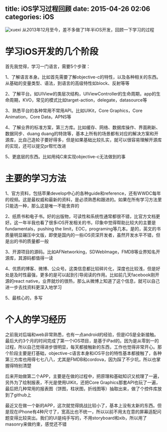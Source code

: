 title: iOS学习过程回顾
date: 2015-04-26 02:06
categories: iOS
---
![xuexi](http://pic.kyfxbl.com/a16.jpg)
从2013年12月至今，差不多做了1年半iOS开发，回顾一下学习的过程
<!--more-->

# 学习iOS开发的几个阶段

首先我觉得，学习一门语言，需要5个步骤：

1、了解语言本身。比如首先需要了解objective-c的特性，以及各种相关的东西。从基础的变量类型、语法，到语言的高级特性如block、反射等等

2、了解平台。如UIView的类层次结构，UIViewController的生命周期，app的生命周期，KVO，常见的模式比如target-action，delegate，datasource等

3、熟悉平台的各种常用不常用API。比如UIKit，Core Graphics，Core Animation，Core Data，APNS等

4、了解业界的标准方案，第三方库。比如缓存、网络、数据库操作、界面刷新、数据同步、duang duang的特效等，基本上所有的场景都有对应的解决方案和开源库，比自己造轮子要好得多，但是如果基础比较扎实，就可以很容易理解开源库的实现，还可以提交pr帮忙改进

5、更底层的东西。比如用纯C来实现objective-c无法做到的事

# 主要的学习方法

1、官方资料，包括苹果develop中心的各种guide和reference，还有WWDC每年的视频。这是最权威和最新的资料，是必须熟悉和跟进的。如果在所有学习方法里只能选一种，那么这是唯一不能舍弃的

2、纸质书和电子书。好的出版物，可读性和系统性通常都很不错，比官方文档更好。这一年半我也看了很多iOS开发相关的书，印象中觉得帮助比较大的主要是fundamentals，pushing the limit，EOC，programing等几本。是的，英文的书质量明显碾压中文版，即使是国内的一些iOS资深开发者，虽然开发水平不错，但是出的书的质量都一般

3、开源项目的源码。比如AFNetworking，SDWebImage，FMDB等业界知名开源库，其源码都值得一读

4、优质的博客、微博、公众号。这类信息都比较碎片化，深度也比较浅，但是好处是及时性最强，更多的是可以起到引导阅读的作用。比如前几天facebook刚开源的react native，业界就炒的很热，那么从微博上知道了这个信息，就可以自己进一步去找资料更深入地学习

5、最核心的，多写

# 个人的学习经历

之前我对后端和web非常熟悉，也有一点android的经验，但是iOS是全新接触。最后大约3个月的时间完成了第一个iOS项目，是基于iPad的。因为是从零到一的过程，所以自己觉得进步很明显，每天都接触新的东西，工作也觉得非常开心。那个阶段主要是打基础，objective-c语言本身和iOS平台的特性基本都接触了，各种第三方库也用得七七八八，尤其是FMDB和cordova，因为踩了不少坑，所以也掌握得特别清楚

后来开始做第二个APP，主要是在做的过程中，把原理和基础知识又梳理了一遍，另外为了绘制报表，不光是使用UIKit，还把Core Graphics那套API也玩了一遍，最后把几种常用的报表图（饼图，柱状图，折线图等）抽取出来，做了个控件库放到了github上

最近又在做一个新的APP，这次就觉得挑战比较小了，基本上没有太新的东西。但是现在iPhone有4种尺寸了，宽高比也不统一，所以以前不用太在意的屏幕适配问题变得比较突出。我们的UI是纯手写的，不用storyboard和xib，所以用了masonry来做约束，感觉还不错
